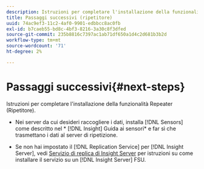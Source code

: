 ```yaml
---
description: Istruzioni per completare l'installazione della funzionalità Repeater (Ripetitore).
title: Passaggi successivi (ripetitore)
uuid: 74ac9ef3-11c2-4af0-9901-edbbcc8ac0fb
exl-id: b7caeb55-bd8c-4bf3-8216-3a30c8f3dfed
source-git-commit: 235b8816c7397ac1ab71df650a1d4c2d681b3b2d
workflow-type: tm+mt
source-wordcount: '71'
ht-degree: 2%

---
```


# Passaggi successivi{#next-steps}

Istruzioni per completare l&#39;installazione della funzionalità Repeater (Ripetitore).

* Nei server da cui desideri raccogliere i dati, installa [!DNL Sensors] come descritto nel * [!DNL Insight] Guida ai sensori* e far sì che trasmettano i dati al server di ripetizione.

* Se non hai impostato il [!DNL Replication Service] per [!DNL Insight Server], vedi [Servizio di replica di Insight Server](../../../../home/c-inst-svr/c-ins-svr-rep-svc/c-ins-svr-rep-svc.md#concept-926e654e80d943a0b6ac44a82a510d92) per istruzioni su come installare il servizio su un [!DNL Insight Server] FSU.
